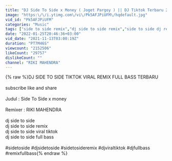 ```yaml
---
title: "DJ Side To Side x Money ( Joget Pargoy ) || DJ Tiktok Terbaru 2021"
image: "https:\/\/i.ytimg.com\/vi\/Pk5AFJPiUFM\/hqdefault.jpg"
vid_id: "Pk5AFJPiUFM"
categories: "Music"
tags: ["side to side remix","dj side to side remix","side to side dj remix"]
date: "2022-01-25T20:46:36+03:00"
vid_date: "2021-11-13T03:00:19Z"
duration: "PT7M46S"
viewcount: "2152506"
likeCount: "29757"
dislikeCount: ""
channel: "RIKI MAHENDRA"
---
```

{% raw %}DJ SIDE TO SIDE TIKTOK VIRAL REMIX FULL BASS TERBARU<br /><br />subscribe like and share<br /><br />Judul : Side To Side x money<br /><br />Remixer : RIKI MAHENDRA<br /><br />dj side to side <br />dj side to side remix<br />dj side to side viral tiktok<br />dj side to side full bass<br /><br />#sidetoside #djsidetoside #sidetosideremix #djviraltiktok #djfullbass #remixfullbass{% endraw %}
